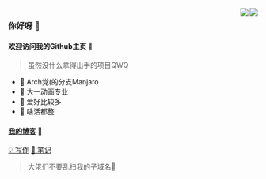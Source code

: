 <a href="https://www.fzf404.top/" target="_blank">
<img align="right"
     src="https://github-readme-stats.vercel.app/api?username=fzf404&show_icons=true&theme=tokyonight">
<img align="right"
     src="https://github-readme-stats.vercel.app/api/top-langs/?username=anuraghazra&layout=compact">
</a>

### 你好呀 👋

#### 欢迎访问我的Github主页 🎉

> 虽然没什么拿得出手的项目QWQ

- 🎈 Arch党(的分支Manjaro
- 🎨 大一动画专业
- 🎯 爱好比较多
- 🛒 啥活都整

#### [我的博客](https://www.fzf404.top) 💎 

[💡 写作](https://blog.fzf404.top/)
[📘 笔记](https://note.fzf404.top/)

> 大佬们不要乱扫我的子域名🤣

<!--
**fzf404/fzf404** is a ✨ _special_ ✨ repository because its `README.md` (this file) appears on your GitHub profile.

Here are some ideas to get you started:

- 🔭 I’m currently working on ...
- 🌱 I’m currently learning ...
- 👯 I’m looking to collaborate on ...
- 🤔 I’m looking for help with ...
- 💬 Ask me about ...
- 📫 How to reach me: ...
- 😄 Pronouns: ...
- ⚡ Fun fact: ...
-->
